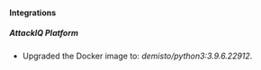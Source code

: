 #### Integrations
##### AttackIQ Platform
- Upgraded the Docker image to: *demisto/python3:3.9.6.22912*.
